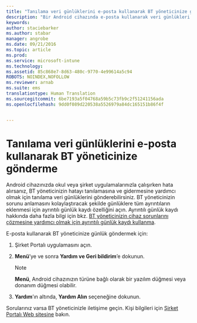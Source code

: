 ```yaml
---
title: "Tanılama veri günlüklerini e-posta kullanarak BT yöneticinize gönderme | Microsoft Intune"
description: "Bir Android cihazında e-posta kullanarak veri günlükleri gönderme"
keywords: 
author: staciebarker
ms.author: stabar
manager: angrobe
ms.date: 09/21/2016
ms.topic: article
ms.prod: 
ms.service: microsoft-intune
ms.technology: 
ms.assetid: 85c868e7-8d63-480c-9770-4e99614a5c94
ROBOTS: NOINDEX,NOFOLLOW
ms.reviewer: arnab
ms.suite: ems
translationtype: Human Translation
ms.sourcegitcommit: 6be7193a5f04768a59b5c73fb9c2f51241156ada
ms.openlocfilehash: 9dd0f089d220538a5526979a84dc165151b86f4f


---
```



# Tanılama veri günlüklerini e-posta kullanarak BT yöneticinize gönderme

Android cihazınızda okul veya şirket uygulamalarınızla çalışırken hata alırsanız, BT yöneticinizin hatayı tanılamasına ve gidermesine yardımcı olmak için tanılama veri günlüklerini gönderebilirsiniz. BT yöneticinizin sorunu anlamasını kolaylaştıracak şekilde günlüklere tüm ayrıntıların eklenmesi için ayrıntılı günlük kaydı özelliğini açın. Ayrıntılı günlük kaydı hakkında daha fazla bilgi için bkz. [BT yöneticinizin cihaz sorunlarını çözmesine yardımcı olmak için ayrıntılı günlük kaydı kullanma](use-verbose-logging-to-help-your-it-administrator-fix-device-issues-android.md).

E-posta kullanarak BT yöneticinize günlük göndermek için:

1.  Şirket Portalı uygulamasını açın.

2.  **Menü**’ye ve sonra **Yardım ve Geri bildirim**’e dokunun.

    > [!NOTE]
    > **Menü**, Android cihazınızın türüne bağlı olarak bir yazılım düğmesi veya donanım düğmesi olabilir.

3.  **Yardım**’ın altında, **Yardım Alın** seçeneğine dokunun.

Sorularınız varsa BT yöneticinizle iletişime geçin. Kişi bilgileri için [Şirket Portalı Web sitesine](http://portal.manage.microsoft.com) bakın.



<!--HONumber=Oct16_HO2-->


